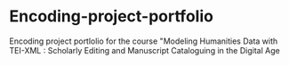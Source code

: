 # Encoding-project-portfolio
Encoding project portlolio for the course "Modeling Humanities Data with TEI-XML : Scholarly Editing and Manuscript Cataloguing in the Digital Age

